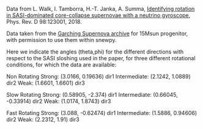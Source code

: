 Data from L. Walk, I. Tamborra, H.-T. Janka, A. Summa, [Identifying rotation in SASI-dominated core-collapse supernovae with a neutrino gyroscope](https://arxiv.org/abs/1807.02366), Phys. Rev. D 98:123001, 2018.

Data taken from the [Garching Supernova archive](https://wwwmpa.mpa-garching.mpg.de/ccsnarchive/data/Walk2018/) for 15Msun progenitor, with permission to use them within snewpy.

Here we indicate the angles (theta,phi) for the different directions with respect to the SASI sloshing used in the paper, for three different rotational conditions, for which the data are available:

Non Rotating
Strong: (3.0166, 0.19636) dir1
Intermediate: (2.1242, 1.0889) dir2
Weak: (1.6601, 1.6601) dir3

Slow Rotating
Strong: (0.58905, -2.374) dir1
Intermediate: (0.66045, -0.33914) dir2
Weak: (1.0174, 1.8743) dir3

Fast Rotating
Strong: (3.088, -0.62474) dir1
Intermediate: (1.5886, 0.94606) dir2
Weak: (2.2312, 1.91) dir3